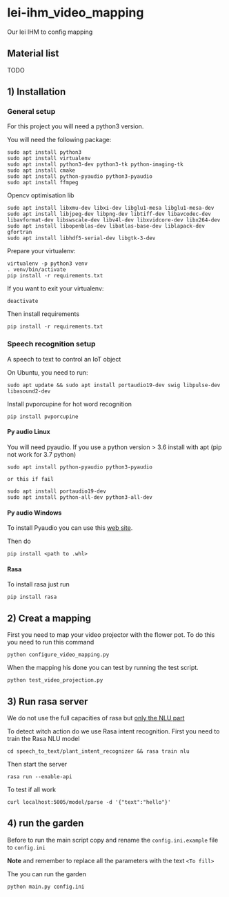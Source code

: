 # lei-ihm_video_mapping
Our lei IHM to config mapping

## Material list

TODO

## 1) Installation

### General setup

For this project you will need a python3 version.

You will need the following package:
    
    sudo apt install python3
    sudo apt install virtualenv
    sudo apt install python3-dev python3-tk python-imaging-tk
    sudo apt install cmake
    sudo apt install python-pyaudio python3-pyaudio
    sudo apt install ffmpeg
 
Opencv optimisation lib
    
    sudo apt install libxmu-dev libxi-dev libglu1-mesa libglu1-mesa-dev
    sudo apt install libjpeg-dev libpng-dev libtiff-dev libavcodec-dev libavformat-dev libswscale-dev libv4l-dev libxvidcore-dev libx264-dev
    sudo apt install libopenblas-dev libatlas-base-dev liblapack-dev gfortran
    sudo apt install libhdf5-serial-dev libgtk-3-dev
 
Prepare your virtualenv:

    virtualenv -p python3 venv
    . venv/bin/activate
    pip install -r requirements.txt   

If you want to exit your virtualenv:    

    deactivate

Then install requirements

    pip install -r requirements.txt

### Speech recognition setup

A speech to text to control an IoT object

On Ubuntu, you need to run:

    sudo apt update && sudo apt install portaudio19-dev swig libpulse-dev libasound2-dev

Install pvporcupine for hot word recognition

    pip install pvporcupine

#### Py audio Linux

 You will need pyaudio. If you use a python version > 3.6 install with apt (pip not work for 3.7 python)

    sudo apt install python-pyaudio python3-pyaudio
    
    or this if fail
    
    sudo apt install portaudio19-dev
    sudo apt install python-all-dev python3-all-dev

#### Py audio Windows

To install Pyaudio you can use this [web site](https://www.lfd.uci.edu/~gohlke/pythonlibs/#pyaudio).

Then do

    pip install <path to .whl>

#### Rasa

To install rasa just run

    pip install rasa


## 2) Creat a mapping

First you need to map your video projector with the flower pot. To do this you need to run this command

    python configure_video_mapping.py

When the mapping his done you can test by running the test script.

    python test_video_projection.py

## 3) Run rasa server

We do not use the full capacities of rasa but [only the NLU part](https://rasa.com/docs/rasa/nlu/using-nlu-only/)

To detect witch action do we use Rasa intent recognition. First you need to train the Rasa NLU model

    cd speech_to_text/plant_intent_recognizer && rasa train nlu

Then start the server

    rasa run --enable-api
    
To test if all work

    curl localhost:5005/model/parse -d '{"text":"hello"}'

## 4) run the garden

Before to run the main script copy and rename the `config.ini.example` file to `config.ini`

**Note** and remember to replace all the parameters with the text `<To fill>`

The you can run the garden

    python main.py config.ini